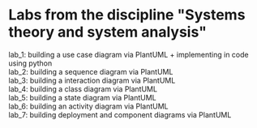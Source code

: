 # Labs from the discipline "Systems theory and system analysis"
lab_1: building a use case diagram via PlantUML + implementing in code using python <br />
lab_2: building a sequence diagram via PlantUML <br />
lab_3: building a interaction diagram via PlantUML <br />
lab_4: building a class diagram via PlantUML <br />
lab_5: building a state diagram via PlantUML <br />
lab_6: building an activity diagram via PlantUML <br />
lab_7: building deployment and component diagrams via PlantUML <br />

